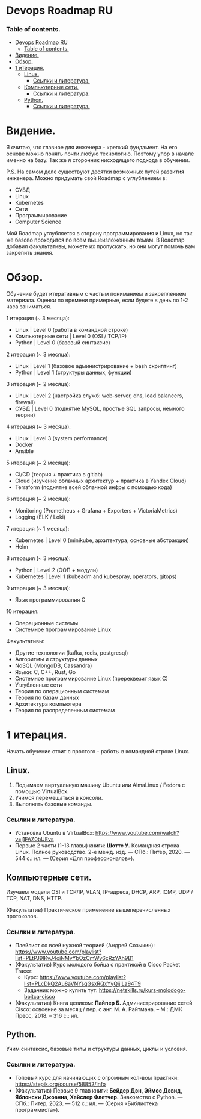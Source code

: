 # Devops Roadmap RU

### Table of contents.
- [Devops Roadmap RU](#devops-roadmap-ru)
    - [Table of contents.](#table-of-contents)
- [Видение.](#видение)
- [Обзор.](#обзор)
- [1 итерация.](#1-итерация)
  - [Linux.](#linux)
    - [Ссылки и литература.](#ссылки-и-литература)
  - [Компьютерные сети.](#компьютерные-сети)
    - [Ссылки и литература.](#ссылки-и-литература-1)
  - [Python.](#python)
    - [Ссылки и литература.](#ссылки-и-литература-2)



# Видение.

Я считаю, что главное для инженера - крепкий фундамент. На его основе можно понять почти любую технологию. Поэтому упор в начале именно на базу. Так же я сторонник нисходящего подхода в обучении.

P.S. На самом деле существуют десятки возможных путей развития инженера. Можно придумать свой Roadmap с углублением в:

- СУБД
- Linux
- Kubernetes
- Сети
- Программирование
- Computer Science

Мой Roadmap углубляется в сторону программирования и Linux, но так же базово проходится по всем вышеизложенным темам. В Roadmap добавил факультативы, можете их пропускать, но они могут помочь вам закрепить знания.

# Обзор.

Обучение будет итеративным с частым пониманием и закреплением материала. Оценки по времени примерные, если будете в день по 1-2 часа заниматься.

1 итерация (~ 3 месяца):

- Linux | Level 0 (работа в командной строке)
- Компьютерные сети | Level 0 (OSI / TCP/IP)
- Python | Level 0 (базовый синтаксис)

2 итерация (~ 3 месяца):

- Linux | Level 1 (базовое администрирование + bash скриптинг)
- Python | Level 1 (структуры данных, функции)

3 итерация (~ 2 месяца):

- Linux | Level 2 (настройка служб: web-server, dns, load balancers, firewall)
- СУБД | Level 0 (поднятие MySQL, простые SQL запросы, немного теории)

4 итерация (~ 3 месяца):

- Linux | Level 3 (system performance)
- Docker
- Ansible

5 итерация (~ 2 месяца):

- CI/CD (теория + практика в gitlab)
- Cloud (изучение облачных архитектур + практика в Yandex Cloud)
- Terraform (поднятие всей облачной инфры с помощью кода)

6 итерация (~ 2 месяца):

- Monitoring (Prometheus + Grafana + Exporters + VictoriaMetrics)
- Logging (ELK / Loki)

7 итерация (~ 1 месяца):

- Kubernetes | Level 0 (minikube, архитектура, основные абстракции)
- Helm

8 итерация (~ 3 месяца):

- Python | Level 2 (ООП + модули)
- Kubernetes | Level 1 (kubeadm and kubespray, operators, gitops)

9 итерация (~ 3 месяца):

- Язык программирования C

10 итерация:

- Операционные системы
- Системное программирование Linux

Факультативы:

- Другие технологии (kafka, redis, postgresql)
- Алгоритмы и структуры данных
- NoSQL (MongoDB, Cassandra)
- Языки: C, C++, Rust, Go
- Системное программирование Linux (пререквезит язык C)
- Углубленные сети
- Теория по операционным системам
- Теория по базам данных
- Архитектура компьютера
- Теория по распределенным системам

# 1 итерация.

Начать обучение стоит с простого - работы в командной строке Linux.

## Linux.

1. Подымаем виртуальную машину Ubuntu или AlmaLinux / Fedora с помощью VirtualBox.
2. Учимся перемещаться в консоли.
3. Выполнять базовые команды.

### Ссылки и литература.

- Установка Ubuntu в VirtualBox: https://www.youtube.com/watch?v=j1FAZ0bUEvs
- Первые 2 части (1-13 главы) книги: **Шоттс У.** Командная строка Linux. Полное руководство. 2-е межд. изд. — СПб.: Питер, 2020. — 544 с.: ил. — (Серия «Для профессионалов»).

## Компьютерные сети.

Изучаем модели OSI и TCP/IP, VLAN, IP-адреса, DHCP, ARP, ICMP, UDP / TCP, NAT, DNS, HTTP.

(Факультатив) Практическое применение вышеперечисленных протоколов.

### Ссылки и литература.

- Плейлист со всей нужной теорией (Андрей Созыкин): https://www.youtube.com/playlist?list=PLtPJ9lKvJ4oiNMvYbOzCmWy6cRzYAh9B1
- (Факультатив) Курс молодого бойца с практикой в Cisco Packet Tracer:
    - Курс: https://www.youtube.com/playlist?list=PLcDkQ2Au8aVNYsqGsxRQxYyQijILa94T9
    - Задачник можно купить тут: https://netskills.ru/kurs-molodogo-boitca-cisco
- (Факультатив) Книга целиком: **Пайпер Б.** Администрирование сетей Cisco: освоение за месяц / пер. с анг. М. А. Райтмана. – М.: ДМК Пресс, 2018. – 316 с.: ил.

## Python.

Учим синтаксис, базовые типы и структуры данных, циклы и условия.

### Ссылки и литература.

- Топовый курс для начинающих с огромным кол-вом практики: https://stepik.org/course/58852/info
- (Факультатив) Первые 9 глав книги: **Бейдер Дэн, Эймос Дэвид, Яблонски Джоанна, Хейслер Флетчер.** Знакомство с Python. — СПб.: Питер, 2023. — 512 с.: ил. — (Серия «Библиотека программиста»).

